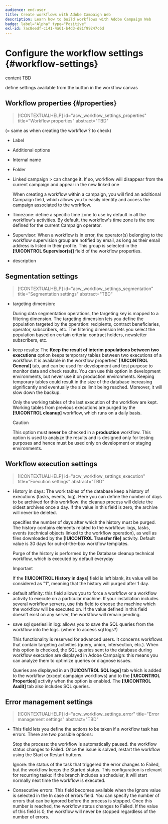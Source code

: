 ```yaml
---
audience: end-user
title: Create workflows with Adobe Campaign Web
description: Learn how to build workflows with Adobe Campaign Web
badge: label="Alpha" type="Positive"
exl-id: 7ac8eedf-c141-4a61-b4d3-d81f99247c6d
---
```

# Configure the workflow settings {#workflow-settings}

content TBD

define settings available from the button in the workflow canvas
<!--à reformuler-->

## Workflow properties {#properties}

>[!CONTEXTUALHELP]
>id="acw_workflow_settings_properties"
>title="Workflow properties"
>abstract="TBD"

(= same as when creating the workflow ? to check)

* Label
* Additional options
* Internal name
* Folder
* Linked campaign > can change it. If so, workflow will disappear from the current campaign and appear in the new linked one

    When creating a workflow within a campaign, you will find an additional Campaign field, which allows you to easily identify and access the  campaign associated to the workflow.

* Timezone: define a specific time zone to use by default in all the workflow's activities. By default, the workflow's time zone is the one defined for the current Campaign operator.
* Supervisor: When a workflow is in error, the operator(s) belonging to the workflow supervision group are notified by email, as long as their email address is listed in their profile. This group is selected in the **[!UICONTROL Supervisor(s)]** field of the workflow properties.
* description 

## Segmentation settings

>[!CONTEXTUALHELP]
>id="acw_workflow_settings_segmentation"
>title="Segmentation settings"
>abstract="TBD"

* targeting dimension: 

    During data segmentation operations, the targeting key is mapped to a filtering dimension. The targeting dimension lets you define the population targeted by the operation: recipients, contract beneficiaries, operator, subscribers, etc. The filtering dimension lets you select the population based on certain criteria: contract holders, newsletter subscribers, etc.

* keep results: The **Keep the result of interim populations between two executions** option keeps temporary tables between two executions of a workflow.  It is available in the workflow properties' **[!UICONTROL General]** tab, and can be used for development and test purpose to monitor data and check results. You can use this option in development environments, but never use it on production environments. Keeping temporary tables could result in the size of the database increasing significantly and eventually the size limit being reached. Moreover, it will slow down the backup.

    Only the working tables of the last execution of the workflow are kept. Working tables from previous executions are purged by the **[!UICONTROL cleanup]** workflow, which runs on a daily basis.

    >[!CAUTION]
    >
    >This option must **never** be checked in a **production** workflow. This option is used to analyze the results and is designed only for testing purposes and hence must be used only on development or staging environments.

## Workflow execution settings

>[!CONTEXTUALHELP]
>id="acw_workflow_settings_execution"
>title="Execution settings"
>abstract="TBD"

* History in days: The work tables of the database keep a history of executions (tasks, events, log). Here you can define the number of days to be archived for this workflow: the cleanup process will delete the oldest archives once a day. If the value in this field is zero, the archive will never be deleted. 

    specifies the number of days after which the history must be purged. The history contains elements related to the workflow: logs, tasks, events (technical objects linked to the workflow operation), as well as files downloaded by the **[!UICONTROL Transfer file]** activity. Default value is 30 days for out-of-the-box workflow templates.

    Purge of the history is performed by the Database cleanup technical workflow, which is executed by default everyday

    >[!IMPORTANT]
    >
    >If the **[!UICONTROL History in days]** field is left blank, its value will be considered as "1", meaning that the history will purged after 1 day.

* default affinity: this field allows you to force a workflow or a workflow activity to execute on a particular machine.   If your installation includes several workflow servers, use this field to choose the machine which the workflow will be executed on. If the value defined in this field doesn't exist on any server, the workflow will remain pending.
    
* save sql queriesi in log: allows you to save the SQL queries from the workflow into the logs. (where to access sql logs?)

    This functionality is reserved for advanced users. It concerns workflows that contain targeting activities (query, union, intersection, etc.). When this option is checked, the SQL queries sent to the database during workflow execution are displayed in Adobe Campaign: this means you can analyze them to optimize queries or diagnose issues.

    Queries are displayed in an **[!UICONTROL SQL logs]** tab which is added to the workflow (except campaign workflows) and to the **[!UICONTROL Properties]** activity when the option is enabled. The **[!UICONTROL Audit]** tab also includes SQL queries. 

## Error management settings

>[!CONTEXTUALHELP]
>id="acw_workflow_settings_error"
>title="Error management settings"
>abstract="TBD"

* This field lets you define the actions to be taken if a workflow task has errors. There are two possible options:
    
    Stop the process: the workflow is automatically paused. the workflow status changes to Failed. Once the issue is solved, restart the workflow using the Start or Restart buttons.
    
    Ignore: the status of the task that triggered the error changes to Failed, but the workflow keeps the Started status. This configuration is relevant for recurring tasks: if the branch includes a scheduler, it will start normally next time the workflow is executed.
    
* Consecutive errors: This field becomes available when the Ignore value is selected in the In case of errors field. You can specify the number of errors that can be ignored before the process is stopped. Once this number is reached, the workflow status changes to Failed. If the value of this field is 0, the workflow will never be stopped regardless of the number of errors.
